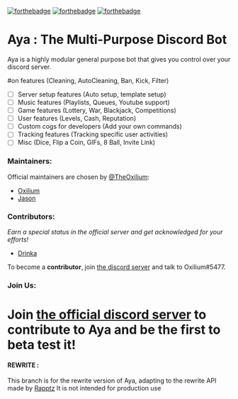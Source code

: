 [![forthebadge](http://forthebadge.com/images/badges/powered-by-electricity.svg)](http://forthebadge.com)
[![forthebadge](http://forthebadge.com/images/badges/made-with-python.svg)](http://forthebadge.com)
[![forthebadge](http://forthebadge.com/images/badges/built-with-science.svg)](http://forthebadge.com)

# Aya : The Multi-Purpose Discord Bot
Aya is a highly modular general purpose bot that gives you control over your discord server.


#on features (Cleaning, AutoCleaning, Ban, Kick, Filter)
- [ ] Server setup features (Auto setup, template setup)
- [ ] Music features (Playlists, Queues, Youtube support)
- [ ] Game features (Lottery, War, Blackjack, Competitions)
- [ ] User features (Levels, Cash, Reputation)
- [ ] Custom cogs for developers (Add your own commands)
- [ ] Tracking features (Tracking specific user activities)
- [ ] Misc (Dice, Flip a Coin, GIFs, 8 Ball, Invite Link)

### Maintainers:
Official maintainers are chosen by [@TheOxilium](https://twitter.com/TheOxilium):
- [Oxilium](https://github.com/TheOxilium)
- [Jason](https://github.com/charadox) 

### Contributors:
*Earn a special status in the official server and get acknowledged for your efforts!*
- [Drinka](https://github.com/Drinka)

To become a **contributor**, join [the discord server](https://discord.gg/PuScp9K) and talk to Oxilium#5477.

### Join Us:
Join [the official discord server](https://discord.gg/PuScp9K) to contribute to Aya and be the first to beta test it!
=======
#### REWRITE :
This branch is for the rewrite version of Aya, adapting to the rewrite API made by [Rapptz](https://github.com/Rapptz/discord.py)
It is not intended for production use

